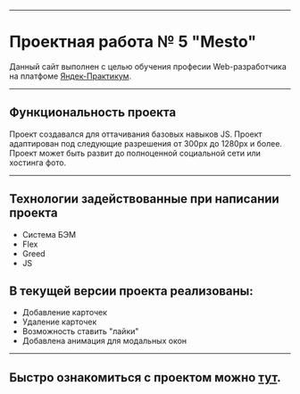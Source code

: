 ___
# Проектная работа № 5 "Mesto"

Данный сайт выполнен с целью обучения професии Web-разработчика на платфоме [Яндек-Практикум](https://praktikum.yandex.ru/).
____
## Функциональность проекта
Проект создавался для оттачивания базовых навыков JS.
Проект адаптирован под следующие разрешения от 300px до 1280px и более.
Проект может быть развит до полноценной социальной сети или хостинга фото.

____

## Технологии задействованные при написании проекта

  - Система БЭМ
  - Flex
  - Greed
  - JS

## В текущей версии проекта реализованы:

  - Добавление карточек
  - Удаление карточек
  - Возможность ставить "лайки"
  - Добавлена анимация для модальных окон

____
## Быстро ознакомиться с проектом можно [тут](https://popvaleks.github.io/mesto/index.html).
